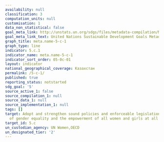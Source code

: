 ```yaml
---
availability: null
classification: 3
computation_units: null
customisation: 1
data_non_statistical: false
goal_meta_link: http://unstats.un.org/sdgs/files/metadata-compilation/Metadata-Goal-5.pdf
goal_meta_link_text: United Nations Sustainable Development Goals Metadata (pdf 634kB)
graph_title: meta.name-5-c-1
graph_type: line
indicator: 5.c.1
indicator_name: meta.name-5-c-1
indicator_sort_order: 05-0c-01
layout: indicator
national_geographical_coverage: Казахстан
permalink: /5-c-1/
published: true
reporting_status: notstarted
sdg_goal: '5'
source_active_1: false
source_compilation_1: null
source_data_1: null
source_implementation_1: null
tags: []
target: Adopt and strengthen sound policies and enforceable legislation for the promotion
  of gender equality and the empowerment of all women and girls at all levels
target_id: 5.c
un_custodian_agency: UN Women,OECD
un_designated_tier: '2'
---
```

